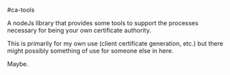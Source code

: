 #ca-tools

A nodeJs library that provides some tools to support the
processes necessary for being your own certificate
authority.

This is primarily for my own use (client certificate generation, etc.)
but there might possibly something of use for someone else in here.

Maybe.
